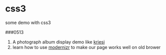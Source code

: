 css3
====

some demo with css3

###0513
1.	A photograph album display demo like [kriesi](www.kriesi.at)
2.	learn how to use [modernizr](modernizr.com) to make our page works well on old brower
